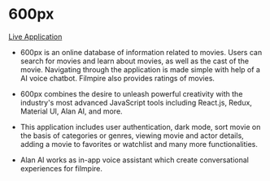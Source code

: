 # 600px

[Live Application](https://600pxnihal.netlify.app/) 

- 600px is an online database of information related to movies. Users can search for movies and learn about movies, as well as the cast of the movie. Navigating through the application is made simple with help of a AI voice chatbot. Filmpire also provides ratings of movies.

- 600px combines the desire to unleash powerful creativity with the industry's most advanced JavaScript tools including React.js, Redux, Material UI, Alan AI, and more.

- This application includes user authentication, dark mode, sort movie on the basis of categories or genres, viewing movie and actor details, adding a movie to favorites or watchlist and many more functionalities.

- Alan AI works as in-app voice assistant which create conversational experiences for filmpire.
